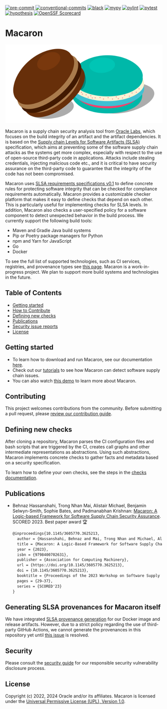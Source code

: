 [![pre-commit](https://img.shields.io/badge/pre--commit-enabled-yellow?logo=pre-commit&logoColor=white)](https://github.com/pre-commit/pre-commit) [![conventional-commits](https://img.shields.io/badge/conventional%20commits-1.0.0-yellow)](https://www.conventionalcommits.org/en/v1.0.0/) [![black](https://img.shields.io/badge/code%20style-black-000000)](https://github.com/psf/black) [![mypy](https://img.shields.io/badge/mypy-checked-brightgreen)](http://mypy-lang.org/) [![pylint](https://img.shields.io/badge/pylint-required%2010.0-brightgreen)](http://pylint.org/) [![pytest](https://img.shields.io/badge/pytest-enabled-brightgreen)](https://github.com/pytest-dev/pytest) [![hypothesis](https://img.shields.io/badge/hypothesis-tested-brightgreen.svg)](https://hypothesis.readthedocs.io/) [![OpenSSF Scorecard](https://api.securityscorecards.dev/projects/github.com/oracle/macaron/badge)](https://github.com/ossf/scorecard)

# Macaron

![Macaron](./docs/source/assets/macaron.svg)

Macaron is a supply chain security analysis tool from [Oracle Labs](https://labs.oracle.com/pls/apex/r/labs/labs/intro), which focuses on the build integrity of an artifact and the artifact dependencies. It is based on the [Supply chain Levels for Software Artifacts (SLSA)](https://slsa.dev/) specification, which aims at preventing some of the software supply chain attacks as the systems get more complex, especially with respect to the use of open-source third-party code in applications. Attacks include stealing credentials, injecting malicious code etc., and it is critical to have security assurance on the third-party code to guarantee that the integrity of the code has not been compromised.

Macaron uses [SLSA requirements specifications v0.1](https://slsa.dev/spec/v0.1/requirements) to define concrete rules for protecting software integrity that can be checked for compliance requirements automatically. Macaron provides a customizable checker platform that makes it easy to define checks that depend on each other. This is particularly useful for implementing checks for SLSA levels. In addition, Macaron also checks a user-specified policy for a software component to detect unexpected behavior in the build process. We currently support the following build tools:

* Maven and Gradle Java build systems
* Pip or Poetry package managers for Python
* npm and Yarn for JavaScript
* Go
* Docker

To see the full list of supported technologies, such as CI services, registries, and provenance types see [this page](https://oracle.github.io/macaron/pages/supported_technologies/index.html). Macaron is a work-in-progress project. We plan to support more build systems and technologies in the future.

## Table of Contents

* [Getting started](#getting-started)
* [How to Contribute](#how-to-contribute)
* [Defining new checks](#defining-new-checks)
* [Publications](#publications)
* [Security issue reports](#security-issue-reports)
* [License](#license)

## Getting started

* To learn how to download and run Macaron, see our documentation [here](https://oracle.github.io/macaron/).
* Check out our [tutorials](https://oracle.github.io/macaron/pages/tutorials/index.html) to see how Macaron can detect software supply chain issues.
* You can also watch [this demo](https://www.youtube.com/watch?v=ebo0kGKP6bw) to learn more about Macaron.

## Contributing

This project welcomes contributions from the community. Before submitting a pull request, please [review our contribution guide](./CONTRIBUTING.md).

## Defining new checks

After cloning a repository, Macaron parses the CI configuration files and bash scripts that are triggered by the CI, creates call graphs and other intermediate representations as abstractions. Using such abstractions, Macaron implements concrete checks to gather facts and metadata based on a security specification.

To learn how to define your own checks, see the steps in the [checks documentation](/src/macaron/slsa_analyzer/checks/README.md).

## Publications

* Behnaz Hassanshahi, Trong Nhan Mai, Alistair Michael, Benjamin Selwyn-Smith, Sophie Bates, and Padmanabhan Krishnan: [Macaron: A Logic-based Framework for Software Supply Chain Security Assurance](https://dl.acm.org/doi/abs/10.1145/3605770.3625213). SCORED 2023. Best paper award :trophy:
  ```tex
  @inproceedings{10.1145/3605770.3625213,
    author = {Hassanshahi, Behnaz and Mai, Trong Nhan and Michael, Alistair and Selwyn-Smith, Benjamin and Bates, Sophie and Krishnan, Padmanabhan},
    title = {Macaron: A Logic-Based Framework for Software Supply Chain Security Assurance},
    year = {2023},
    isbn = {9798400702631},
    publisher = {Association for Computing Machinery},
    url = {https://doi.org/10.1145/3605770.3625213},
    doi = {10.1145/3605770.3625213},
    booktitle = {Proceedings of the 2023 Workshop on Software Supply Chain Offensive Research and Ecosystem Defenses},
    pages = {29–37},
    series = {SCORED'23}
  }
  ```


## Generating SLSA provenances for Macaron itself

We have integrated [SLSA provenance generation](https://github.com/slsa-framework/slsa-github-generator) for our Docker image and release artifacts. However, due to a strict policy regarding the use of third-party GitHub Actions, we cannot generate the provenances in this repository yet until [this issue](https://github.com/slsa-framework/slsa-github-generator/issues/2204) is resolved.

## Security

Please consult the [security guide](./SECURITY.md) for our responsible security vulnerability disclosure process.

## License

Copyright (c) 2022, 2024 Oracle and/or its affiliates.
Macaron is licensed under the [Universal Permissive License (UPL), Version 1.0](./LICENSE.txt).
